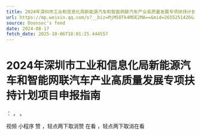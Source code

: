 ```yaml
---
title: 2024年深圳市工业和信息化局新能源汽车和智能网联汽车产业高质量发展专项扶持计划项目申报指南
url: https://mp.weixin.qq.com/s?__biz=MjM5OTk4MDE2MA==&mid=2655251426&idx=4&sn=9a4abe11a900f4014a2c4d4db845ca3e
source: Doonsec's feed
date: 2024-08-17
fetch_date: 2025-10-06T18:01:25.444557
---
```


# 2024年深圳市工业和信息化局新能源汽车和智能网联汽车产业高质量发展专项扶持计划项目申报指南

：
，
。

视频
小程序
赞
，轻点两下取消赞
在看
，轻点两下取消在看